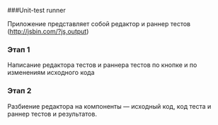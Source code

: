 ###Unit-test runner

Приложение представляет собой редактор и раннер тестов (http://jsbin.com/?js,output)

### Этап 1

Написание редактора тестов и раннера тестов по кнопке и по изменениям исходного кода

### Этап 2

Разбиение редактора на компоненты — исходный код, код теста и раннер тестов и результатов.
